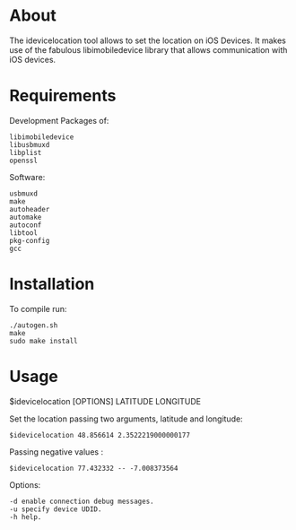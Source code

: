 About
=====
The idevicelocation tool allows to set the location on iOS Devices. It makes use of the fabulous libimobiledevice library that allows communication
with iOS devices.

Requirements
============

Development Packages of:

	libimobiledevice
	libusbmuxd
	libplist
	openssl

Software:

	usbmuxd
	make
	autoheader
	automake
	autoconf
	libtool
	pkg-config
	gcc

Installation
============

To compile run:

	./autogen.sh
	make
	sudo make install

Usage
=====

$idevicelocation [OPTIONS] LATITUDE LONGITUDE
 
Set the location passing two arguments, latitude and longitude:

	$idevicelocation 48.856614 2.3522219000000177 

Passing negative values :

	$idevicelocation 77.432332 -- -7.008373564

Options:

	-d enable connection debug messages.
	-u specify device UDID.
	-h help.

